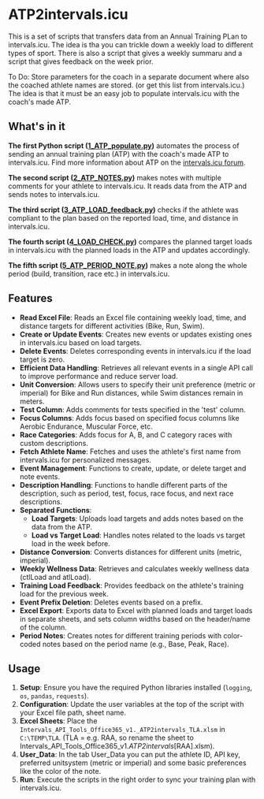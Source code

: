 # ATP2intervals.icu

This is a set of scripts that transfers data from an Annual Training PLan to intervals.icu. The idea is tha you can trickle down a weekly load to different types of sport. There is also a script that gives a weekly summaru and a script that gives feedback on the week prior.

To Do: Store parameters for the coach in a separate document where also the coached athlete names are stored. (or get this list from intervals.icu.)
The idea is that it must be an easy job to populate intervals.icu with the coach's made ATP.

## What's in it
**The first Python script ([1_ATP_populate.py](https://github.com/richardadvocaat/ATP2intervals.icu/blob/main/1_ATP_populate.py))** automates the process of sending an annual training plan (ATP) with the coach's made ATP to intervals.icu.
Find more information about ATP on the [intervals.icu forum](https://forum.intervals.icu/t/apps-in-excel-a-guide-to-getting-started/20844).

**The second script ([2_ATP_NOTES.py](https://github.com/richardadvocaat/ATP2intervals.icu/blob/main/2_ATP_NOTES.py))** makes notes with multiple comments for your athlete to intervals.icu. It reads data from the ATP and sends notes to intervals.icu.

**The third script ([3_ATP_LOAD_feedback.py](https://github.com/richardadvocaat/ATP2intervals.icu/blob/main/3_ATP_LOAD_feedback.py))** checks if the athlete was compliant to the plan based on the reported load, time, and distance in intervals.icu.

**The fourth script ([4_LOAD_CHECK.py](https://github.com/richardadvocaat/ATP2intervals.icu/blob/LOAD_CHECK/4_LOAD_CHECK.py))** compares the planned target loads in intervals.icu with the planned loads in the ATP and updates accordingly.

**The fifth script ([5_ATP_PERIOD_NOTE.py](https://github.com/richardadvocaat/ATP2intervals.icu/blob/main/5_ATP_PERIOD_NOTE.py))** makes a note along the whole period (build, transition, race etc.) in intervals.icu.

## Features

- **Read Excel File**: Reads an Excel file containing weekly load, time, and distance targets for different activities (Bike, Run, Swim).
- **Create or Update Events**: Creates new events or updates existing ones in intervals.icu based on load targets.
- **Delete Events**: Deletes corresponding events in intervals.icu if the load target is zero.
- **Efficient Data Handling**: Retrieves all relevant events in a single API call to improve performance and reduce server load.
- **Unit Conversion**: Allows users to specify their unit preference (metric or imperial) for Bike and Run distances, while Swim distances remain in meters.
- **Test Column**: Adds comments for tests specified in the 'test' column.
- **Focus Columns**: Adds focus based on specified focus columns like Aerobic Endurance, Muscular Force, etc.
- **Race Categories**: Adds focus for A, B, and C category races with custom descriptions.
- **Fetch Athlete Name**: Fetches and uses the athlete's first name from intervals.icu for personalized messages.
- **Event Management**: Functions to create, update, or delete target and note events.
- **Description Handling**: Functions to handle different parts of the description, such as period, test, focus, race focus, and next race descriptions.
- **Separated Functions**:
  - **Load Targets**: Uploads load targets and adds notes based on the data from the ATP.
  - **Load vs Target Load**: Handles notes related to the loads vs target load in the week before.
- **Distance Conversion**: Converts distances for different units (metric, imperial).
- **Weekly Wellness Data**: Retrieves and calculates weekly wellness data (ctlLoad and atlLoad).
- **Training Load Feedback**: Provides feedback on the athlete's training load for the previous week.
- **Event Prefix Deletion**: Deletes events based on a prefix.
- **Excel Export**: Exports data to Excel with planned loads and target loads in separate sheets, and sets column widths based on the header/name of the column.
- **Period Notes**: Creates notes for different training periods with color-coded notes based on the period name (e.g., Base, Peak, Race).

## Usage

1. **Setup**: Ensure you have the required Python libraries installed (`logging`, `os`, `pandas`, `requests`).
2. **Configuration**: Update the user variables at the top of the script with your Excel file path, sheet name.
3. **Excel Sheets**: Place the `Intervals_API_Tools_Office365_v1._ATP2intervals_TLA.xlsm` in `C:\TEMP\TLA`. (TLA = e.g. RAA, so rename the sheet to Intervals_API_Tools_Office365_v1._ATP2intervals_[RAA].xlsm).
4. **User_Data**: In the tab User_Data you can put the athlete ID, API key, preferred unitsystem (metric or imperial) and some basic preferences like the color of the note.
5. **Run**: Execute the scripts in the right order to sync your training plan with intervals.icu.
